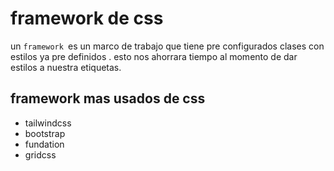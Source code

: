 # framework de css
un `framework `es un marco de trabajo que tiene pre configurados
clases con estilos ya pre definidos .
esto nos ahorrara tiempo al momento de dar estilos a nuestra etiquetas.
## framework mas usados de css
- tailwindcss
- bootstrap
- fundation
- gridcss
  
